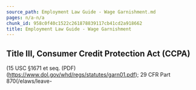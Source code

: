 ```yaml
---
source_path: Employment Law Guide - Wage Garnishment.md
pages: n/a-n/a
chunk_id: 958c0f40c1522c261878839117cb41cd2a918662
title: Employment Law Guide - Wage Garnishment
---
```

## Title III, Consumer Credit Protection Act (CCPA)

(15 USC §1671 et seq. (PDF)(https://www.dol.gov/whd/regs/statutes/garn01.pdf); 29 CFR Part 870(/elaws/leave-
